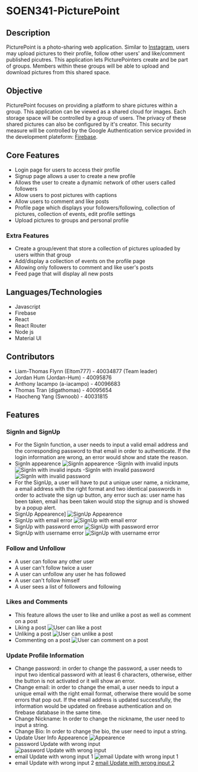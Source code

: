 # SOEN341-PicturePoint

## Description
PicturePoint is a photo-sharing web application. Similar to [Instagram](https://help.instagram.com/424737657584573), users may upload pictures to their profile, follow other users' and like/comment published picutres. This application lets PicturePointers create and be part of groups. Members within these groups will be able to upload and download pictures from this shared space. 
## Objective
PicturePoint focuses on providing a platform to share pictures within a group. This application can be viewed as a shared cloud for images. Each storage space will be controlled by a group of users. The privacy of these shared pictures can also be configured by it's creator. This security measure will be controlled by the Google Authentication service provided in the development plateform: [Firebase](https://firebase.google.com/).
## Core Features
- Login page for users to access their profile
- Signup page allows a user to create a new profile
- Allows the user to create a dynamic network of other users called followers
- Allow users to post pictures with captions
- Allow users to comment and like posts
- Profile page which displays your followers/following, collection of pictures, collection of events, edit profile settings
- Upload pictures to groups and personal profile
### Extra Features
- Create a group/event that store a collection of pictures uploaded by users within that group
- Add/display a collection of events on the profile page
- Allowing only followers to comment and like user's posts
- Feed page that will display all new posts
## Languages/Technologies
- Javascript
- Firebase
- React
- React Router
- Node js
- Material UI
## Contributors
- Liam-Thomas Flynn (Eltom777) - 40034877 (Team leader)
- Jordan Hum (Jordan-Hum) - 40095876
- Anthony Iacampo (a-iacampo) - 40096683
- Thomas Tran (digathomas) - 40095654
- Haocheng Yang (Swnoob) - 40031815
## Features
### SignIn and SignUp
- For the SignIn function, a user needs to input a valid email address and the corresponding password to that email in order to authenticate. If the login information are wrong, an error would show and state the reason.
- SignIn appearence
![SignIn appearence](https://github.com/Eltom777/SOEN341-PicturePoint/blob/dev/sprint4/Documentation/Sign%20In/button%20activated.png)
-SignIn with invalid inputs
![SignIn with invalid inputs](https://github.com/Eltom777/SOEN341-PicturePoint/blob/dev/sprint4/Documentation/Sign%20In/wrong%20input%20information.png)
-SignIn with invalid password
![SignIn with invalid password](https://github.com/Eltom777/SOEN341-PicturePoint/blob/dev/sprint4/Documentation/Sign%20In/wrong%20corresponding%20password.png)
- For the SignUp, a user will have to put a unique user name, a nickname, a email address with the right format and two identical passwords in order to activate the sign up button, any error such as: user name has been taken, email has been taken would stop the signup and is showed by a popup alert.
- SignUp Appearence]
![SignUp Appearence](https://github.com/Eltom777/SOEN341-PicturePoint/blob/dev/sprint4/Documentation/Sign%20Up/Appearence.png)
- SignUp with email error
![SignUp with email error](https://github.com/Eltom777/SOEN341-PicturePoint/blob/dev/sprint4/Documentation/Sign%20Up/sign%20up%20with%20email%20error.png)
- SignUp with password error
![SignUp with password error](https://github.com/Eltom777/SOEN341-PicturePoint/blob/dev/sprint4/Documentation/Sign%20Up/sign%20up%20with%20password%20error.png)
- SignUp with username error
![SignUp with username error](https://github.com/Eltom777/SOEN341-PicturePoint/blob/dev/sprint4/Documentation/Sign%20Up/sign%20up%20with%20username%20error.png)
### Follow and Unfollow
- A user can follow any other user
- A user can't follow twice a user
- A user can unfollow any user he has followed
- A user can't follow himself
- A user sees a list of followers and following
### Likes and Comments
- This feature allows the user to like and unlike a post as well as comment on a post
- Liking a post
![User can like a post](https://github.com/Eltom777/SOEN341-PicturePoint/blob/acceptance_test/likes_comments/Documentation/Likes%20and%20Comments/liked.png)
- Unliking a post
![User can unlike a post](https://github.com/Eltom777/SOEN341-PicturePoint/blob/acceptance_test/likes_comments/Documentation/Likes%20and%20Comments/unliked.png)
- Commenting on a post
![User can comment on a post](https://github.com/Eltom777/SOEN341-PicturePoint/blob/acceptance_test/likes_comments/Documentation/Likes%20and%20Comments/comments.png)
### Update Profile Information
- Change password: in order to change the password, a user needs to input two identical password with at least 6 characters, otherwise, either the button is not activated or it will show an error.
- Change email: in order to change the email, a user needs to input a unique email with the right email format, otherwise there would be some errors that pop out. If the email address is updated successfully, the information would be updated on firebase authentication and on firebase database in the same time.
- Change Nickname: In order to change the nickname, the user need to input a string.
- Change Bio: In order to change the bio, the user need to input a string.
- Update User Info Appearence
![Appearence](https://github.com/Eltom777/SOEN341-PicturePoint/blob/dev/sprint4/Documentation/Profile%20Update/appearence.png)
- password Update with wrong input
![password Update with wrong input](https://github.com/Eltom777/SOEN341-PicturePoint/blob/dev/sprint4/Documentation/Profile%20Update/password%20update(error).png)
- email Update with wrong input 1
![email Update with wrong input 1](https://github.com/Eltom777/SOEN341-PicturePoint/blob/dev/sprint4/Documentation/Profile%20Update/email%20update(fail).png)
- email Update with wrong input 2
[email Update with wrong input 2](https://github.com/Eltom777/SOEN341-PicturePoint/blob/dev/sprint4/Documentation/Profile%20Update/email%20update(fail2.0).png)
